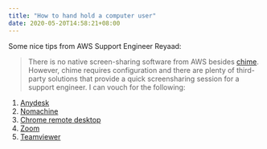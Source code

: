 ```yaml
---
title: "How to hand hold a computer user"
date: 2020-05-20T14:58:21+08:00
---
```


Some nice tips from AWS Support Engineer Reyaad:

> There is no native screen-sharing software from AWS besides
> [chime](https://aws.amazon.com/chime/getting-started/). However, chime requires
> configuration and there are plenty of third-party solutions that provide a
> quick screensharing session for a support engineer. I can vouch for the
> following:

1. [Anydesk](https://anydesk.com/)
2. [Nomachine](https://www.nomachine.com/)
3. [Chrome remote desktop](https://remotedesktop.google.com/?pli=1)
4. [Zoom](https://support.zoom.us/hc/en-us/articles/201362153-Sharing-your-screen)
5. [Teamviewer](https://www.teamviewer.com/en/)
